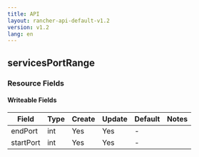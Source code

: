 ```yaml
---
title: API
layout: rancher-api-default-v1.2
version: v1.2
lang: en
---
```


## servicesPortRange



### Resource Fields

#### Writeable Fields

Field | Type | Create | Update | Default | Notes
---|---|---|---|---|---
endPort | int | Yes | Yes | - | 
startPort | int | Yes | Yes | - | 



<br>
